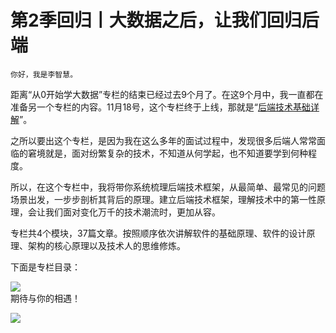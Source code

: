 # 第2季回归丨大数据之后，让我们回归后端

    你好，我是李智慧。

距离“从0开始学大数据”专栏的结束已经过去9个月了。在这9个月中，我一直都在准备另一个专栏的内容。11月18号，这个专栏终于上线，那就是“[后端技术基础详解](https://time.geekbang.org/column/intro/254?utm_term=zeusE44XI&utm_source=geektime&utm_medium=dashuju)”。

之所以要出这个专栏，是因为我在这么多年的面试过程中，发现很多后端人常常面临的窘境就是，面对纷繁复杂的技术，不知道从何学起，也不知道要学到何种程度。

所以，在这个专栏中，我将带你系统梳理后端技术框架，从最简单、最常见的问题场景出发，一步步剖析其背后的原理。建立后端技术框架，理解技术中的第一性原理，会让我们面对变化万千的技术潮流时，更加从容。

专栏共4个模块，37篇文章。按照顺序依次讲解软件的基础原理、软件的设计原理、架构的核心原理以及技术人的思维修炼。

下面是专栏目录：

![](https://static001.geekbang.org/resource/image/0e/90/0e4c7f1b5acafa8bf8ed829fda702f90.jpg)  
期待与你的相遇！

[![](https://static001.geekbang.org/resource/image/d2/b6/d2194c139130946737870ef207a75ab6.jpg)](https://time.geekbang.org/column/intro/254?utm_term=zeusE44XI&utm_source=geektime&utm_medium=dashuju)
    